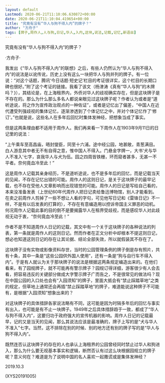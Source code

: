 ```yaml
---
layout: default
Lastmod: 2020-06-21T11:10:06.630872+00:00
date: 2020-06-21T11:10:04.419654+00:00
title: "究竟有没有“华人与狗不得入内”的牌子？"
author: "方舟子"
tags: [牌子,周作人,人与狗,日记,华人,入内,这块,说法,记载,记忆,新语丝]
---
```


究竟有没有“华人与狗不得入内”的牌子？

·方舟子·

我发出《“华人与狗不得入内”的联想》之后，有些人仍然认为“华人与狗不得入内”的说法是以讹传讹，历史上没有这么一块把华人与狗并列的牌子。有一位说：“对这个话题，腾讯‘今日话题·短史记’栏目的考证很详实，这个栏目的长期口碑也很好。”附了这个考证的链接。我看了该文（杨津涛《真有“华人与狗”的木牌吗？》），其结论是，在上海租界内，外侨对华人的歧视确实存在，但是这块牌子是不存在的。那么为什么那么多名人都说亲眼见过这块牌子呢？作者认为或者是“道听途说，将之作为宣传政治观点的一种佐证”，或者是记忆出了偏差，“中国人在近代遭受列强歧视的集体记忆，逐渐渗透到了个体记忆之中，并对个体记忆作了‘修订’。”也就是说，这些名人在多年后回忆时集体发神经，把想象当成了事实。

但是这两条理由都不适用于周作人。我们再来看一下周作人在1903年9月11日的日记里的说法：

“上午乘车至高昌庙，晤封燮臣，同至十六浦。途中经公园，地甚敞，青葱满目。白人游息其中者无不有自得之意，惟中国人不得入。门悬金字牌一，大书‘犬与华人不准入’七字，哀我华人与犬为伍。园之四周皆铁栅，环而窥者甚多，无甚一不平者。奈何竟血冷至此！”

这是周作人记载其亲身经历，不是道听途说，也不是多年后的回忆，而是记载当天的见闻，不存在记忆出错的可能。周作人的这则日记，是关于这块牌子的最早记载，也不存在受他人文章影响而出现错觉的可能。周作人的日记是写给自己看的，本来没准备发表（上世纪60年代周作人把日记卖给鲁迅博物馆，别人才能看到。在卖之前周作人剪掉了一些不想让人看的字句，可见他写日记和《雷锋日记》不一样，不是有以后发表的打算的），不存在有意编造用以控诉帝国主义罪恶的动机。何况周作人记载此事的目的倒不是要揭露华人在租界受歧视，而是感叹华人对此歧视无动于衷，“奈何竟血冷至此！”

作者不是不知道周作人日记的记载，其文中有一个关于这块牌子的各种说法的列表，第一条就是周作人的这则日记。然而作者在正文分析中却根本不提这则日记，想必也知道这则日记的存在让其论据、结论全部失效，所以就假装其不存在了。

这块牌子没有实物或影像资料存世，当时的公园管理条例的牌子倒是存有照片，共有十条，其中一条是“这些公园供外国人使用”，还有一条是“狗与自行车不得入内”。于是有人就认为关于那块牌子的说法是根据这两条规定编造出来的。在他们看来，有了园规牌子，就不可能再有警示牌子？园规订得详细，游客很少有人会去看，把容易违反的关键部分做成大字警示牌子广而告之，不是很常见的做法吗？现在中国公园的入口处也会有“入园须知”的牌子，里面大抵会有“禁止踩踏草地”之类的规定，但草地上通常还会再插“禁止踩踏草地”的牌子，难道能说这种牌子不可能有，是根据“入园须知”想象出来的？

对这块牌子的具体措辞各家说法略有不同，这可能是因为时隔多年后的回忆与事实有出入，也可能是有不止一块牌子。1949年之后具体措辞趋于一致，都成了“华人与狗不得入内”，这要归功于政府强大的宣传机器的影响。周作人日记的记载最早，记的又是当天的见闻，那么其说法应该是最准确的，牌子上写的是“犬与华人不准入”七字。当然，这不排除在别的时候、别的地方还有别的牌子写的是“华人与狗不得入内”。

既然连否认这块牌子的存在的人也承认上海租界的公园曾经同时禁止过华人和狗进入，那么为什么要无视基本事实和逻辑，断然否认有过这么块根据园规立的牌子呢？意义何在？难道是为了说明中国的名人喜欢一起撒谎或是集体发神经？

2019.10.3

(XYS20191005)


